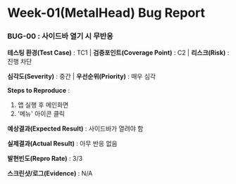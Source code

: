 # Week-01(MetalHead) Bug Report

### BUG-00 : 사이드바 열기 시 무반응

**테스팅 환경(Test Case)** : TC1  |  **검증포인트(Coverage Point)** : C2  |  **리스크(Risk)** : 진행 차단

**심각도(Severity)** : 중간  |  **우선순위(Priority)** : 매우 심각

**Steps to Reproduce** : 
1. 앱 실행 후 메인화면
2. '메뉴' 아이콘 클릭

**예상결과(Expected Result)** : 사이드바가 열려야 함

**실제결과(Actual Result)** : 아무 반응 없음

**발현빈도(Repro Rate)** : 3/3

**스크린샷/로그(Evidence)** : N/A
